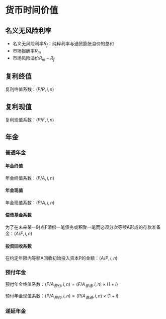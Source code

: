 # 货币时间价值

## 名义无风险利率

- 名义无风险利率$R_f$：纯粹利率与通货膨胀溢价的总和
- 市场报酬率$R_m$
- 市场风险溢价$R_m-R_f$

## 复利终值

复利终值系数：$(F/P, i, n)$

## 复利现值

复利现值系数：$(P/F, i, n)$

## 年金

### 普通年金

#### 年金终值

年金终值系数：$(F/A, i, n)$

#### 年金现值

年金现值系数：$(P/A, i, n)$

#### 偿债基金系数

为了在未来某一时点F清偿一笔债务或积聚一笔而必须分次等额A形成的存款准备金：$(A/F, i, n)$

#### 投资回收系数

在约定年限内等额A回收初始投入资本P的金额：$(A/P, i, n)$

### 预付年金

预付年金终值系数：$(F/A_{预付}, i, n) = (F/A_{普通}, i, n) \times (1 + i)$

预付年金现值系数：$(P/A_{预付}, i, n) = (P/A_{普通}, i, n) \times (1 + i)$

### 递延年金
